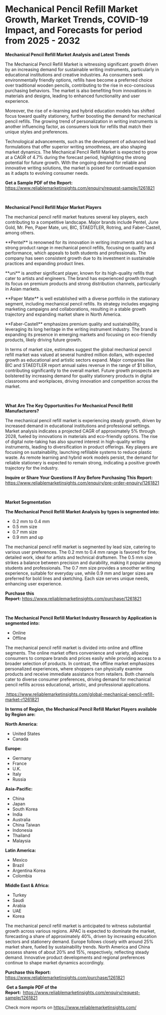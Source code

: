 <p><h1>Mechanical Pencil Refill Market Growth, Market Trends, COVID-19 Impact, and Forecasts for period from 2025 - 2032</h1></p><p><strong>Mechanical Pencil Refill Market Analysis and Latest Trends</strong></p>
<p><p>The Mechanical Pencil Refill Market is witnessing significant growth driven by an increasing demand for sustainable writing instruments, particularly in educational institutions and creative industries. As consumers seek environmentally friendly options, refills have become a preferred choice over traditional wooden pencils, contributing to the rise in eco-conscious purchasing behaviors. The market is also benefiting from innovations in materials and designs, leading to enhanced functionality and user experience.</p><p>Moreover, the rise of e-learning and hybrid education models has shifted focus toward quality stationery, further boosting the demand for mechanical pencil refills. The growing trend of personalization in writing instruments is another influencing factor, as consumers look for refills that match their unique styles and preferences.</p><p>Technological advancements, such as the development of advanced lead formulations that offer superior writing smoothness, are also shaping market dynamics. The Mechanical Pencil Refill Market is expected to grow at a CAGR of 4.7% during the forecast period, highlighting the strong potential for future growth. With the ongoing demand for reliable and innovative writing solutions, the market is poised for continued expansion as it adapts to evolving consumer needs.</p></p>
<p><strong>Get a Sample PDF of the Report:&nbsp;</strong> <a href="https://www.reliablemarketinsights.com/enquiry/request-sample/1261821?utm_campaign=3047&utm_medium=2&utm_source=Github&utm_content=ia&utm_term=04042025&utm_id=mechanical-pencil-refill">https://www.reliablemarketinsights.com/enquiry/request-sample/1261821</a></p>
<p>&nbsp;</p>
<p><strong>Mechanical Pencil Refill Major Market Players</strong></p>
<p><p>The mechanical pencil refill market features several key players, each contributing to a competitive landscape. Major brands include Pentel, June Gold, Mr. Pen, Paper Mate, uni, BIC, STAEDTLER, Rotring, and Faber-Castell, among others.</p><p>**Pentel** is renowned for its innovation in writing instruments and has a strong product range in mechanical pencil refills, focusing on quality and performance, which appeals to both students and professionals. The company has seen consistent growth due to its investment in sustainable practices and expanding product lines.</p><p>**uni** is another significant player, known for its high-quality refills that cater to artists and engineers. The brand has experienced growth through its focus on premium products and strong distribution channels, particularly in Asian markets.</p><p>**Paper Mate** is well established with a diverse portfolio in the stationary segment, including mechanical pencil refills. Its strategy includes engaging marketing campaigns and collaborations, resulting in a stable growth trajectory and expanding market share in North America.</p><p>**Faber-Castell** emphasizes premium quality and sustainability, leveraging its long heritage in the writing instrument industry. The brand is expanding its presence in emerging markets and focusing on eco-friendly products, likely driving future growth.</p><p>In terms of market size, estimates suggest the global mechanical pencil refill market was valued at several hundred million dollars, with expected growth as educational and artistic sectors expand. Major companies like BIC and STAEDTLER report annual sales revenue in the range of $1 billion, contributing significantly to the overall market. Future growth prospects are bolstered by increasing demand for quality stationery products in digital classrooms and workplaces, driving innovation and competition across the market.</p></p>
<p>&nbsp;</p>
<p><strong>What Are The Key Opportunities For Mechanical Pencil Refill Manufacturers?</strong></p>
<p><p>The mechanical pencil refill market is experiencing steady growth, driven by increased demand in educational institutions and professional settings. Market analysis indicates a projected CAGR of approximately 5% through 2028, fueled by innovations in materials and eco-friendly options. The rise of digital note-taking has also spurred interest in high-quality writing instruments, leading to diversification in product offerings. Key players are focusing on sustainability, launching refillable systems to reduce plastic waste. As remote learning and hybrid work models persist, the demand for reliable stationery is expected to remain strong, indicating a positive growth trajectory for the industry.</p></p>
<p><strong>Inquire or Share Your Questions If Any Before Purchasing This Report:</strong> <a href="https://www.reliablemarketinsights.com/enquiry/pre-order-enquiry/1261821?utm_campaign=3047&utm_medium=2&utm_source=Github&utm_content=ia&utm_term=04042025&utm_id=mechanical-pencil-refill">https://www.reliablemarketinsights.com/enquiry/pre-order-enquiry/1261821</a></p>
<p>&nbsp;</p>
<p><strong>Market Segmentation</strong></p>
<p><strong>The Mechanical Pencil Refill Market Analysis by types is segmented into:</strong></p>
<p><ul><li>0.2 mm to 0.4 mm</li><li>0.5 mm size</li><li>0.7 mm size</li><li>0.9 mm and up</li></ul></p>
<p><p>The mechanical pencil refill market is segmented by lead size, catering to various user preferences. The 0.2 mm to 0.4 mm range is favored for fine, detailed work, ideal for artists and technical draftsmen. The 0.5 mm size strikes a balance between precision and durability, making it popular among students and professionals. The 0.7 mm size provides a smoother writing experience, suitable for everyday use, while 0.9 mm and larger sizes are preferred for bold lines and sketching. Each size serves unique needs, enhancing user experience.</p></p>
<p><strong>Purchase this Report:&nbsp;</strong><a href="https://www.reliablemarketinsights.com/purchase/1261821?utm_campaign=3047&utm_medium=2&utm_source=Github&utm_content=ia&utm_term=04042025&utm_id=mechanical-pencil-refill">https://www.reliablemarketinsights.com/purchase/1261821</a></p>
<p>&nbsp;</p>
<p><strong>The Mechanical Pencil Refill Market Industry Research by Application is segmented into:</strong></p>
<p><ul><li>Online</li><li>Offline</li></ul></p>
<p><p>The mechanical pencil refill market is divided into online and offline segments. The online market offers convenience and variety, allowing consumers to compare brands and prices easily while providing access to a broader selection of products. In contrast, the offline market emphasizes personalized experiences, where shoppers can physically examine products and receive immediate assistance from retailers. Both channels cater to diverse consumer preferences, driving demand for mechanical pencil refills across educational, artistic, and professional applications.</p></p>
<p><a href="https://www.reliablemarketinsights.com/global-mechanical-pencil-refill-market-r1261821?utm_campaign=3047&utm_medium=2&utm_source=Github&utm_content=ia&utm_term=04042025&utm_id=mechanical-pencil-refill">&nbsp;https://www.reliablemarketinsights.com/global-mechanical-pencil-refill-market-r1261821</a></p>
<p><strong>In terms of Region, the Mechanical Pencil Refill Market Players available by Region are:</strong></p>
<p>
    <p> <strong> North America: </strong>
        <ul>
            <li>United States</li>
            <li>Canada</li>
        </ul>
        </p> 
    <p> <strong> Europe: </strong>
        <ul>
            <li>Germany</li>
            <li>France</li>
            <li>U.K.</li>
            <li>Italy</li>
            <li>Russia</li>
        </ul>
        </p> 
    <p> <strong> Asia-Pacific: </strong>
        <ul>
            <li>China</li>
            <li>Japan</li>
            <li>South Korea</li>
            <li>India</li>
            <li>Australia</li>
            <li>China Taiwan</li>
            <li>Indonesia</li>
            <li>Thailand</li>
            <li>Malaysia</li>
        </ul>
        </p> 
    <p> <strong> Latin America: </strong>
        <ul>
            <li>Mexico</li>
            <li>Brazil</li>
            <li>Argentina Korea</li>
            <li>Colombia</li>
        </ul>
        </p> 
    <p> <strong> Middle East & Africa: </strong>
        <ul>
            <li>Turkey</li>
            <li>Saudi</li>
            <li>Arabia</li>
            <li>UAE</li>
            <li>Korea</li>
        </ul>
    </p>
    </p>
<p><p>The mechanical pencil refill market is anticipated to witness substantial growth across various regions. APAC is expected to dominate the market, forecasting a share of approximately 40%, driven by increasing education sectors and stationery demand. Europe follows closely with around 25% market share, fueled by sustainability trends. North America and China possess shares of about 20% and 15%, respectively, reflecting steady demand. Innovative product developments and regional preferences continue to shape market dynamics accordingly.</p></p>
<p><strong>Purchase this Report: </strong><a href="https://www.reliablemarketinsights.com/purchase/1261821?utm_campaign=3047&utm_medium=2&utm_source=Github&utm_content=ia&utm_term=04042025&utm_id=mechanical-pencil-refill">https://www.reliablemarketinsights.com/purchase/1261821</a></p>
<p>&nbsp;<strong>Get a Sample PDF of the Report:&nbsp;&nbsp;</strong><a href="https://www.reliablemarketinsights.com/enquiry/request-sample/1261821?utm_campaign=3047&utm_medium=2&utm_source=Github&utm_content=ia&utm_term=04042025&utm_id=mechanical-pencil-refill">https://www.reliablemarketinsights.com/enquiry/request-sample/1261821</a></p>
<p><strong></strong></p>
<p>Check more reports on <a href="https://www.reliablemarketinsights.com/?utm_campaign=3047&utm_medium=2&utm_source=Github&utm_content=ia&utm_term=04042025&utm_id=mechanical-pencil-refill">https://www.reliablemarketinsights.com/</a></p>